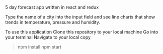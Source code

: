 5 day forecast app written in react and redux

Type the name of a city into the input field and see line charts that show trends in temperature, pressure and humidity.

To use this application
  Clone this repository to your local machine
  Go into your terminal
  Navigate to your local copy
  > npm install
  > npm start